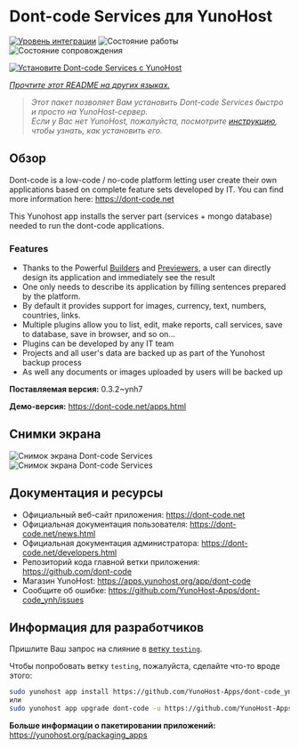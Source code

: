 <!--
Важно: этот README был автоматически сгенерирован <https://github.com/YunoHost/apps/tree/master/tools/readme_generator>
Он НЕ ДОЛЖЕН редактироваться вручную.
-->

# Dont-code Services для YunoHost

[![Уровень интеграции](https://dash.yunohost.org/integration/dont-code.svg)](https://ci-apps.yunohost.org/ci/apps/dont-code/) ![Состояние работы](https://ci-apps.yunohost.org/ci/badges/dont-code.status.svg) ![Состояние сопровождения](https://ci-apps.yunohost.org/ci/badges/dont-code.maintain.svg)

[![Установите Dont-code Services с YunoHost](https://install-app.yunohost.org/install-with-yunohost.svg)](https://install-app.yunohost.org/?app=dont-code)

*[Прочтите этот README на других языках.](./ALL_README.md)*

> *Этот пакет позволяет Вам установить Dont-code Services быстро и просто на YunoHost-сервер.*  
> *Если у Вас нет YunoHost, пожалуйста, посмотрите [инструкцию](https://yunohost.org/install), чтобы узнать, как установить его.*

## Обзор

Dont-code is a low-code / no-code platform letting user create their own applications based on complete feature sets developed by IT.
You can find more information here: https://dont-code.net

This Yunohost app installs the server part (services + mongo database) needed to run the dont-code applications.

### Features

- Thanks to the Powerful [Builders](https://dont-code.net/ide-ui) and [Previewers](https://dont-code.net/ide-ui), a user can directly design its application and immediately see the result
- One only needs to describe its application by filling sentences prepared by the platform.
- By default it provides support for images, currency, text, numbers, countries, links.
- Multiple plugins allow you to list, edit, make reports, call services, save to database, save in browser, and so on...
- Plugins can be developed by any IT team
- Projects and all user's data are backed up as part of the Yunohost backup process
- As well any documents or images uploaded by users will be backed up


**Поставляемая версия:** 0.3.2~ynh7

**Демо-версия:** <https://dont-code.net/apps.html>

## Снимки экрана

![Снимок экрана Dont-code Services](./doc/screenshots/ide.gif)
![Снимок экрана Dont-code Services](./doc/screenshots/previewer.gif)

## Документация и ресурсы

- Официальный веб-сайт приложения: <https://dont-code.net>
- Официальная документация пользователя: <https://dont-code.net/news.html>
- Официальная документация администратора: <https://dont-code.net/developers.html>
- Репозиторий кода главной ветки приложения: <https://github.com/dont-code>
- Магазин YunoHost: <https://apps.yunohost.org/app/dont-code>
- Сообщите об ошибке: <https://github.com/YunoHost-Apps/dont-code_ynh/issues>

## Информация для разработчиков

Пришлите Ваш запрос на слияние в [ветку `testing`](https://github.com/YunoHost-Apps/dont-code_ynh/tree/testing).

Чтобы попробовать ветку `testing`, пожалуйста, сделайте что-то вроде этого:

```bash
sudo yunohost app install https://github.com/YunoHost-Apps/dont-code_ynh/tree/testing --debug
или
sudo yunohost app upgrade dont-code -u https://github.com/YunoHost-Apps/dont-code_ynh/tree/testing --debug
```

**Больше информации о пакетировании приложений:** <https://yunohost.org/packaging_apps>
